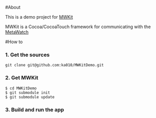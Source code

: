 #About

This is a demo project for [MWKit](https://github.com/ka010/MWKit)

MWKit is a Cocoa/CocoaTouch framework for communicating with the [MetaWatch](http://metawatch.org) 



#How to


### 1. Get the sources

```
git clone git@github.com:ka010/MWKitDemo.git
```

### 2. Get MWKit

```
$ cd MWKitDemo
$ git submodule init
$ git submodule update
```


### 3. Build and run the app



